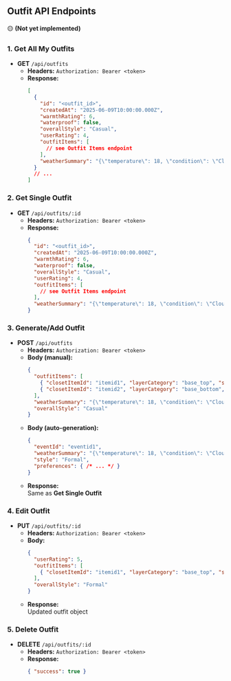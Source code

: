 ## **Outfit API Endpoints**
🟡 **(Not yet implemented)**
### **1. Get All My Outfits**
- **GET** `/api/outfits`
    - **Headers:** `Authorization: Bearer <token>`
    - **Response:**
        ```json
        [
          {
            "id": "<outfit_id>",
            "createdAt": "2025-06-09T10:00:00.000Z",
            "warmthRating": 6,
            "waterproof": false,
            "overallStyle": "Casual",
            "userRating": 4,
            "outfitItems": [
              // see Outfit Items endpoint
            ],
            "weatherSummary": "{\"temperature\": 18, \"condition\": \"Cloudy\"}"
          }
          // ...
        ]
        ```

### **2. Get Single Outfit**
- **GET** `/api/outfits/:id`
    - **Headers:** `Authorization: Bearer <token>`
    - **Response:**
        ```json
        {
          "id": "<outfit_id>",
          "createdAt": "2025-06-09T10:00:00.000Z",
          "warmthRating": 6,
          "waterproof": false,
          "overallStyle": "Casual",
          "userRating": 4,
          "outfitItems": [
            // see Outfit Items endpoint
          ],
          "weatherSummary": "{\"temperature\": 18, \"condition\": \"Cloudy\"}"
        }
        ```

### **3. Generate/Add Outfit**
- **POST** `/api/outfits`
    - **Headers:** `Authorization: Bearer <token>`
    - **Body (manual):**
        ```json
        {
          "outfitItems": [
            { "closetItemId": "itemid1", "layerCategory": "base_top", "sortOrder": 0 },
            { "closetItemId": "itemid2", "layerCategory": "base_bottom", "sortOrder": 0 }
          ],
          "weatherSummary": "{\"temperature\": 18, \"condition\": \"Cloudy\"}",
          "overallStyle": "Casual"
        }
        ```
    - **Body (auto-generation):**
        ```json
        {
          "eventId": "eventid1",
          "weatherSummary": "{\"temperature\": 18, \"condition\": \"Cloudy\"}",
          "style": "Formal",
          "preferences": { /* ... */ }
        }
        ```
    - **Response:**  
        Same as **Get Single Outfit**

### **4. Edit Outfit**
- **PUT** `/api/outfits/:id`
    - **Headers:** `Authorization: Bearer <token>`
    - **Body:**
        ```json
        {
          "userRating": 5,
          "outfitItems": [
            { "closetItemId": "itemid1", "layerCategory": "base_top", "sortOrder": 0 }
          ],
          "overallStyle": "Formal"
        }
        ```
    - **Response:**  
        Updated outfit object

### **5. Delete Outfit**
- **DELETE** `/api/outfits/:id`
    - **Headers:** `Authorization: Bearer <token>`
    - **Response:**
        ```json
        { "success": true }
        ```
